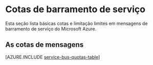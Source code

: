 <properties 
    pageTitle="Limites e cotas de barramento de serviço do Microsoft Azure | Microsoft Azure"
    description="Limites e cotas para barramento de serviço do Azure"
    services="service-bus"
    documentationCenter="na"
    authors="sethmanheim"
    manager="timlt"
    editor="" />
<tags 
    ms.service="service-bus"
    ms.devlang="na"
    ms.topic="article"
    ms.tgt_pltfrm="na"
    ms.workload="na"
    ms.date="10/05/2016"
    ms.author="sethm" />

# <a name="service-bus-quotas"></a>Cotas de barramento de serviço

Esta seção lista básicas cotas e limitação limites em mensagens de barramento de serviço do Microsoft Azure.

## <a name="messaging-quotas"></a>As cotas de mensagens

[AZURE.INCLUDE [service-bus-quotas-table](../../includes/service-bus-quotas-table.md)] 